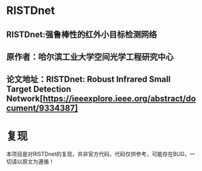 # RISTDnet
## RISTDnet:强鲁棒性的红外小目标检测网络  

## 原作者：哈尔滨工业大学空间光学工程研究中心
## 论文地址：RISTDnet: Robust Infrared Small Target Detection Network[https://ieeexplore.ieee.org/abstract/document/9334387]

# 复现
  本项目是对RISTDnet的复现，并非官方代码，代码仅供参考，可能存在BUG，一切请以原文为遵循！
